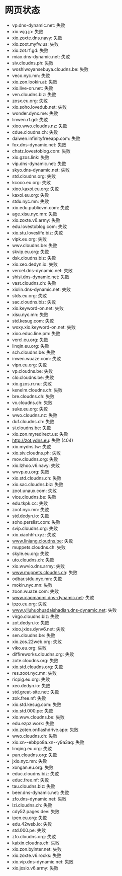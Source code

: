 # 网页状态
- vp.dns-dynamic.net: 失败
- xio.wjg.jp: 失败
- xio.zoxte.dns.navy: 失败
- xio.zoot.myfw.us: 失败
- xio.zot.rf.gd: 失败
- miao.dns-dynamic.net: 失败
- siv.cloudns.ph: 失败
- woshiwoyansebuya.cloudns.be: 失败
- veco.nyc.mn: 失败
- xio.zon.lookin.at: 失败
- xio.live-on.net: 失败
- ven.cloudns.biz: 失败
- zosx.eu.org: 失败
- xio.soho.lovedub.net: 失败
- wonder.dynx.me: 失败
- linwen.rf.gd: 失败
- xioo.wwo.cloudns.nz: 失败
- cdue.cloudns.ch: 失败
- daiwen.infinityfreeapp.com: 失败
- fox.dns-dynamic.net: 失败
- chatz.lovestoblog.com: 失败
- xio.gzos.link: 失败
- vip.dns-dynamic.net: 失败
- skyo.dns-dynamic.net: 失败
- std.cloudns.org: 失败
- kcoco.eu.org: 失败
- xioo.kaxoi.eu.org: 失败
- kaxoi.eu.org: 失败
- stdu.nyc.mn: 失败
- xio.edu.publicvm.com: 失败
- age.xisu.nyc.mn: 失败
- xio.zoxte.v6.army: 失败
- edu.lovestoblog.com: 失败
- xio.stu.loveslife.biz: 失败
- vipk.eu.org: 失败
- wwv.cloudns.be: 失败
- skvip.eu.org: 失败
- dsk.cloudns.biz: 失败
- xio.xeo.dedyn.io: 失败
- vercel.dns-dynamic.net: 失败
- shisi.dns-dynamic.net: 失败
- vast.cloudns.ch: 失败
- xiolin.dns-dynamic.net: 失败
- stds.eu.org: 失败
- sac.cloudns.biz: 失败
- xio.keyword-on.net: 失败
- xisu.nyc.mn: 失败
- std.kesug.com: 失败
- woxy.xio.keyword-on.net: 失败
- xioo.educ.line.pm: 失败
- vercl.eu.org: 失败
- linqin.eu.org: 失败
- sch.cloudns.be: 失败
- inwen.wuaze.com: 失败
- vipn.eu.org: 失败
- vp.cloudns.be: 失败
- clo.cloudns.be: 失败
- xio.gzos.rr.nu: 失败
- kenelm.cloudns.ch: 失败
- bre.cloudns.ch: 失败
- vx.cloudns.ch: 失败
- suke.eu.org: 失败
- wwo.cloudns.nz: 失败
- duf.cloudns.ch: 失败
- si.cloudns.be: 失败
- xio.zon.myredirect.us: 失败
- http://zot.ydns.eu: 失败 (404)
- xio.mydns.tw: 失败
- xio.siv.cloudns.ph: 失败
- mov.cloudns.org: 失败
- xio.lzhoo.v6.navy: 失败
- wvvp.eu.org: 失败
- xio.std.cloudns.ch: 失败
- xio.sac.cloudns.biz: 失败
- zoot.unaux.com: 失败
- vice.cloudns.be: 失败
- edu.tkpk.cc: 失败
- zoot.nyc.mn: 失败
- std.dedyn.io: 失败
- soho.perslist.com: 失败
- svip.cloudns.org: 失败
- xio.xiaohhh.xyz: 失败
- www.liniang.cloudns.be: 失败
- muppets.cloudns.ch: 失败
- skyle.eu.org: 失败
- uto.cloudns.ch: 失败
- xio.wwvio.dns.army: 失败
- www.muppets.cloudns.ch: 失败
- odbar.stdu.nyc.mn: 失败
- mokin.nyc.mn: 失败
- zoon.wuaze.com: 失败
- www.xiaomaomi.dns-dynamic.net: 失败
- ipzo.eu.org: 失败
- www.yiluhuohuadaishadian.dns-dynamic.net: 失败
- virgo.cloudns.biz: 失败
- zot.dedyn.io: 失败
- xioo.jxios.dynv6.net: 失败
- sen.cloudns.be: 失败
- xio.zos.22web.org: 失败
- viko.eu.org: 失败
- diffireworks.cloudns.org: 失败
- zote.cloudns.org: 失败
- xio.std.cloudns.org: 失败
- res.zoot.nyc.mn: 失败
- ricpig.eu.org: 失败
- xeo.dedyn.io: 失败
- std.great-site.net: 失败
- zok.free.nf: 失败
- xio.std.kesug.com: 失败
- xio.std.000.pe: 失败
- xio.wwv.cloudns.be: 失败
- edu.ezpz.work: 失败
- xio.zoten.onflashdrive.app: 失败
- wwo.cloudns.ch: 失败
- xio.xn--ebbpo8a.xn--y9a3aq: 失败
- linqing.eu.org: 失败
- pan.cloudns.org: 失败
- jxio.nyc.mn: 失败
- xongan.eu.org: 失败
- educ.cloudns.biz: 失败
- educ.free.nf: 失败
- tau.cloudns.biz: 失败
- beer.dns-dynamic.net: 失败
- zfo.dns-dynamic.net: 失败
- lzi.cloudns.ch: 失败
- cdy52.pages.dev: 失败
- ipen.eu.org: 失败
- edu.42web.io: 失败
- std.000.pe: 失败
- zfo.cloudns.org: 失败
- kaixin.cloudns.ch: 失败
- xio.zon.byinter.net: 失败
- xio.zoxte.v6.rocks: 失败
- xio.vip.dns-dynamic.net: 失败
- xio.jxsio.v6.army: 失败
